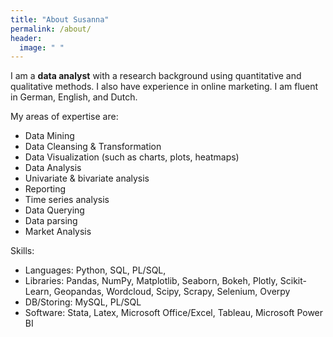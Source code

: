 ```yaml
---
title: "About Susanna"
permalink: /about/
header:
  image: " "
---
```

I am a **data analyst** with a research background using quantitative and qualitative methods. I also have experience in online marketing. I am fluent in German, English, and Dutch.

My areas of expertise are:
- Data Mining
- Data Cleansing & Transformation
- Data Visualization (such as charts, plots, heatmaps)
- Data Analysis
- Univariate & bivariate analysis
- Reporting
- Time series analysis
- Data Querying
- Data parsing
- Market Analysis

Skills:
- Languages: Python, SQL, PL/SQL,
- Libraries: Pandas, NumPy, Matplotlib, Seaborn, Bokeh, Plotly, Scikit-Learn, Geopandas, Wordcloud, Scipy, Scrapy, Selenium, Overpy
- DB/Storing: MySQL, PL/SQL
- Software: Stata, Latex, Microsoft Office/Excel, Tableau, Microsoft Power BI
